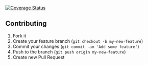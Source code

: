 [![Coverage Status](https://coveralls.io/repos/eychu/hashie/badge.png)](https://coveralls.io/r/eychu/hashie)
## Contributing

1. Fork it
2. Create your feature branch (`git checkout -b my-new-feature`)
3. Commit your changes (`git commit -am 'Add some feature'`)
4. Push to the branch (`git push origin my-new-feature`)
5. Create new Pull Request
